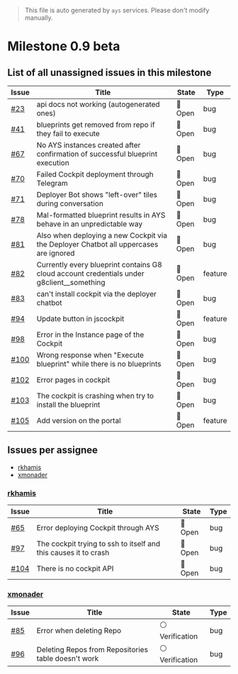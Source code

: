 > This file is auto generated by `ays` services. Please don't modify manually.

# Milestone 0.9 beta

## List of all unassigned issues in this milestone

|Issue|Title|State|Type|
|-----|-----|-----|---|
|[#23](https://github.com/jumpscale/jscockpit/issues/23)|api docs not working (autogenerated ones)|:red_circle: Open|bug|
|[#41](https://github.com/jumpscale/jscockpit/issues/41)|blueprints get removed from repo if they fail to execute|:red_circle: Open|bug|
|[#67](https://github.com/jumpscale/jscockpit/issues/67)|No AYS instances created after confirmation of successful blueprint execution|:red_circle: Open|bug|
|[#70](https://github.com/jumpscale/jscockpit/issues/70)|Failed Cockpit deployment through Telegram|:red_circle: Open|bug|
|[#71](https://github.com/jumpscale/jscockpit/issues/71)|Deployer Bot shows "left-over" tiles during conversation|:red_circle: Open|bug|
|[#78](https://github.com/jumpscale/jscockpit/issues/78)|Mal-formatted blueprint results in AYS behave in an unpredictable way|:red_circle: Open|bug|
|[#81](https://github.com/jumpscale/jscockpit/issues/81)|Also when deploying a new Cockpit via the Deployer Chatbot all uppercases are ignored|:red_circle: Open|bug|
|[#82](https://github.com/jumpscale/jscockpit/issues/82)|Currently every blueprint contains G8 cloud account credentials under g8client__something|:red_circle: Open|feature|
|[#83](https://github.com/jumpscale/jscockpit/issues/83)|can't install cockpit via the deployer chatbot|:red_circle: Open|bug|
|[#94](https://github.com/jumpscale/jscockpit/issues/94)|Update button in jscockpit|:red_circle: Open|feature|
|[#98](https://github.com/jumpscale/jscockpit/issues/98)|Error in the Instance page of the Cockpit|:red_circle: Open|bug|
|[#100](https://github.com/jumpscale/jscockpit/issues/100)|Wrong response when "Execute blueprint" while there is no blueprints|:red_circle: Open|bug|
|[#102](https://github.com/jumpscale/jscockpit/issues/102)|Error pages in cockpit|:red_circle: Open|bug|
|[#103](https://github.com/jumpscale/jscockpit/issues/103)|The cockpit is crashing when try to install the blueprint|:red_circle: Open|bug|
|[#105](https://github.com/jumpscale/jscockpit/issues/105)|Add version on the portal|:red_circle: Open|feature|


## Issues per assignee
- [rkhamis](#rkhamis)
- [xmonader](#xmonader)



### [rkhamis](https://github.com/rkhamis)

|Issue|Title|State|Type|
|-----|-----|-----|----|
|[#65](https://github.com/jumpscale/jscockpit/issues/65)|Error deploying Cockpit through AYS|:red_circle: Open|bug|
|[#97](https://github.com/jumpscale/jscockpit/issues/97)|The cockpit trying to ssh to itself and this causes it to crash |:red_circle: Open|bug|
|[#104](https://github.com/jumpscale/jscockpit/issues/104)|There is no cockpit API|:red_circle: Open|bug|


### [xmonader](https://github.com/xmonader)

|Issue|Title|State|Type|
|-----|-----|-----|----|
|[#85](https://github.com/jumpscale/jscockpit/issues/85)|Error when deleting Repo|:white_circle: Verification|bug|
|[#96](https://github.com/jumpscale/jscockpit/issues/96)|Deleting Repos from Repositories table doesn't work|:white_circle: Verification|bug|


